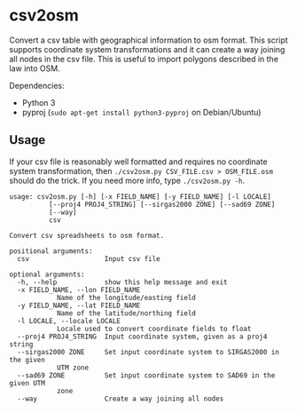 csv2osm
=======

Convert a csv table with geographical information to osm format.  This script supports coordinate system transformations and it can create a way joining all nodes in the csv file.  This is useful to import polygons described in the law into OSM.

Dependencies:

  - Python 3
  - pyproj (`sudo apt-get install python3-pyproj` on Debian/Ubuntu)

Usage
-----

If your csv file is reasonably well formatted and requires no coordinate system transformation, then `./csv2osm.py CSV_FILE.csv > OSM_FILE.osm`  should do the trick.  If you need more info, type `./csv2osm.py -h`.

    usage: csv2osm.py [-h] [-x FIELD_NAME] [-y FIELD_NAME] [-l LOCALE]
		      [--proj4 PROJ4_STRING] [--sirgas2000 ZONE] [--sad69 ZONE]
		      [--way]
		      csv

    Convert csv spreadsheets to osm format.

    positional arguments:
      csv                   Input csv file

    optional arguments:
      -h, --help            show this help message and exit
      -x FIELD_NAME, --lon FIELD_NAME
			    Name of the longitude/easting field
      -y FIELD_NAME, --lat FIELD_NAME
			    Name of the latitude/northing field
      -l LOCALE, --locale LOCALE
			    Locale used to convert coordinate fields to float
      --proj4 PROJ4_STRING  Input coordinate system, given as a proj4 string
      --sirgas2000 ZONE     Set input coordinate system to SIRGAS2000 in the given
			    UTM zone
      --sad69 ZONE          Set input coordinate system to SAD69 in the given UTM
			    zone
      --way                 Create a way joining all nodes



